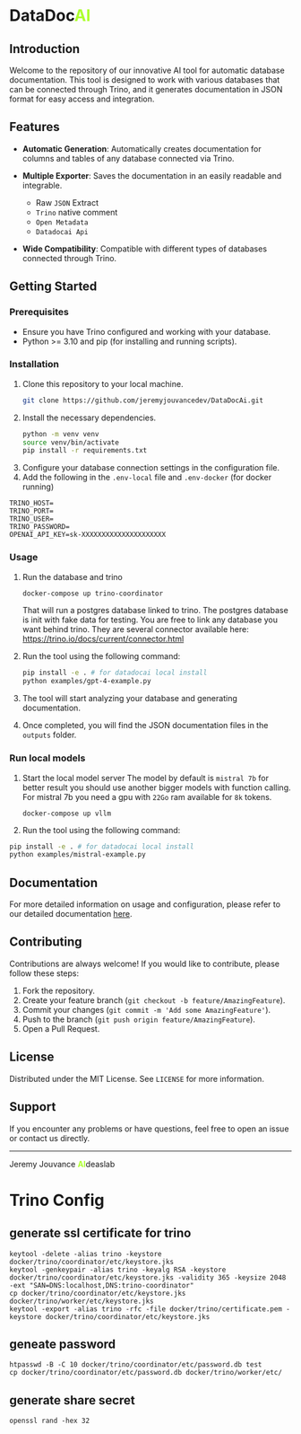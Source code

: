 
<h1>DataDoc<b style="color: greenyellow">AI</b></h1>  

## Introduction

Welcome to the repository of our innovative AI tool for automatic database documentation. This tool is designed to work with various databases that can be connected through Trino, and it generates documentation in JSON format for easy access and integration.


## Features

- **Automatic Generation**: Automatically creates documentation for columns and tables of any database connected via Trino.
- **Multiple Exporter**: Saves the documentation in an easily readable and integrable.
  - Raw `JSON` Extract
  - `Trino` native comment
  - `Open Metadata`
  - `Datadocai Api`

- **Wide Compatibility**: Compatible with different types of databases connected through Trino.

## Getting Started

### Prerequisites

- Ensure you have Trino configured and working with your database.
- Python >= 3.10 and pip (for installing and running scripts).

### Installation

1. Clone this repository to your local machine.
   ```bash
   git clone https://github.com/jeremyjouvancedev/DataDocAi.git
   ```
2. Install the necessary dependencies.
   ```bash 
   python -m venv venv
   source venv/bin/activate
   pip install -r requirements.txt
   ```
3. Configure your database connection settings in the configuration file.
4. Add the following in the `.env-local` file and `.env-docker` (for docker running)

```text
TRINO_HOST=
TRINO_PORT=
TRINO_USER=
TRINO_PASSWORD=
OPENAI_API_KEY=sk-XXXXXXXXXXXXXXXXXXXXX
```

### Usage

1. Run the database and trino
   ```bash
   docker-compose up trino-coordinator
   ```

   That will run a postgres database linked to trino. The postgres database is init with fake data for testing. You are free to link any database you want behind trino.
   They are several connector available here: https://trino.io/docs/current/connector.html

2. Run the tool using the following command:
   ```bash
   pip install -e . # for datadocai local install
   python examples/gpt-4-example.py
   ```
3. The tool will start analyzing your database and generating documentation.
4. Once completed, you will find the JSON documentation files in the `outputs` folder.

### Run local models

1. Start the local model server
   The model by default is `mistral 7b` for better result you should use another bigger models with function calling.
   For mistral 7b you need a gpu with `22Go` ram available for `8k` tokens.
   ```
   docker-compose up vllm
   ```
2.  Run the tool using the following command:
   ```bash
   pip install -e . # for datadocai local install
   python examples/mistral-example.py
   ```

## Documentation

For more detailed information on usage and configuration, please refer to our detailed documentation [here](documentation/documentation.md).

## Contributing

Contributions are always welcome! If you would like to contribute, please follow these steps:

1. Fork the repository.
2. Create your feature branch (`git checkout -b feature/AmazingFeature`).
3. Commit your changes (`git commit -m 'Add some AmazingFeature'`).
4. Push to the branch (`git push origin feature/AmazingFeature`).
5. Open a Pull Request.

## License

Distributed under the MIT License. See `LICENSE` for more information.

## Support

If you encounter any problems or have questions, feel free to open an issue or contact us directly.

---
<p>Jeremy Jouvance <b style="color: greenyellow">AI</b>deaslab</p>


# Trino Config
## generate ssl certificate for trino

```shell
keytool -delete -alias trino -keystore docker/trino/coordinator/etc/keystore.jks
keytool -genkeypair -alias trino -keyalg RSA -keystore docker/trino/coordinator/etc/keystore.jks -validity 365 -keysize 2048 -ext "SAN=DNS:localhost,DNS:trino-coordinator"
cp docker/trino/coordinator/etc/keystore.jks docker/trino/worker/etc/keystore.jks
keytool -export -alias trino -rfc -file docker/trino/certificate.pem -keystore docker/trino/coordinator/etc/keystore.jks
```

## geneate password
```shell
htpasswd -B -C 10 docker/trino/coordinator/etc/password.db test
cp docker/trino/coordinator/etc/password.db docker/trino/worker/etc/
```

## generate share secret
```shell
openssl rand -hex 32
```